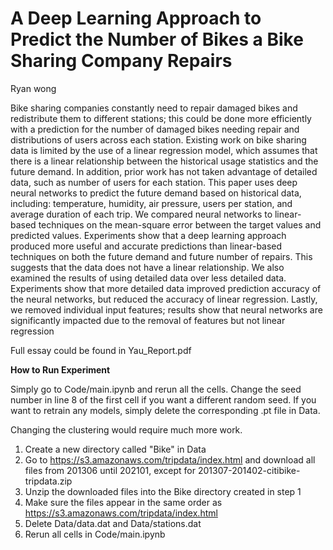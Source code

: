 # A Deep Learning Approach to Predict the Number of Bikes a Bike Sharing Company Repairs
Ryan wong

Bike sharing companies constantly need to repair damaged bikes and
redistribute them to different stations; this could be done more efficiently
with a prediction for the number of damaged bikes needing repair and
distributions of users across each station. Existing work on bike sharing
data is limited by the use of a linear regression model, which assumes that
there is a linear relationship between the historical usage statistics and
the future demand. In addition, prior work has not taken advantage of detailed data, such as number of users for each station. This paper uses deep
neural networks to predict the future demand based on historical data,
including: temperature, humidity, air pressure, users per station, and average duration of each trip. We compared neural networks to linear-based
techniques on the mean-square error between the target values and predicted values. Experiments show that a deep learning approach produced
more useful and accurate predictions than linear-based techniques on both
the future demand and future number of repairs. This suggests that the
data does not have a linear relationship. We also examined the results
of using detailed data over less detailed data. Experiments show that
more detailed data improved prediction accuracy of the neural networks,
but reduced the accuracy of linear regression. Lastly, we removed individual input features; results show that neural networks are significantly
impacted due to the removal of features but not linear regression

Full essay could be found in Yau_Report.pdf

**How to Run Experiment**

Simply go to Code/main.ipynb and rerun all the cells. Change the seed number in line 8 of the first cell if you want a different random seed. If you want to retrain any models, simply delete the corresponding .pt file in Data.

Changing the clustering would require much more work.
1. Create a new directory called "Bike" in Data
2. Go to https://s3.amazonaws.com/tripdata/index.html and download all files from 201306 until 202101, except for 201307-201402-citibike-tripdata.zip
3. Unzip the downloaded files into the Bike directory created in step 1
4. Make sure the files appear in the same order as https://s3.amazonaws.com/tripdata/index.html
5. Delete Data/data.dat and Data/stations.dat
6. Rerun all cells in Code/main.ipynb
